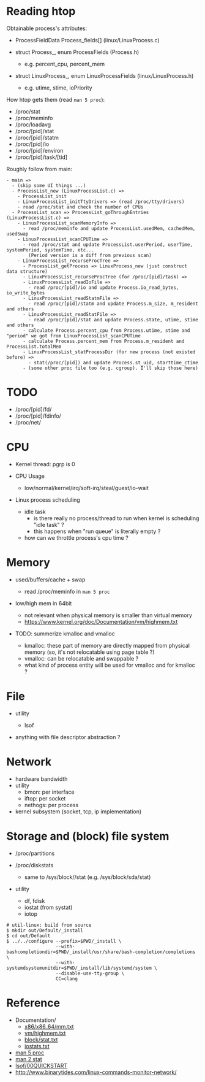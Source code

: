 <!--
{
  "title": "System (Process) Statistic in Linux",
  "date": "2017-04-19T15:14:40+09:00",
  "category": "",
  "tags": ["source", "linux"],
  "draft": true
}
-->

# Reading htop

Obtainable process's attributes:

- ProcessFieldData Process_fields[] (linux/LinuxProcess.c)

- struct Process_, enum ProcessFields (Process.h)
  - e.g. percent_cpu, percent_mem

- struct LinuxProcess_, enum LinuxProcessFields (linux/LinuxProcess.h)
  - e.g. utime, stime, ioPriority


How htop gets them (read `man 5 proc`):

- /proc/stat
- /proc/meminfo
- /proc/loadavg
- /proc/[pid]/stat
- /proc/[pid]/statm
- /proc/[pid]/io
- /proc/[pid]/environ
- /proc/[pid]/task/[tid]


Roughly follow from main:

```
- main =>
  - (skip some UI things ...)
  - ProcessList_new (LinuxProcessList.c) =>
    - ProcessList_init
    - LinuxProcessList_initTtyDrivers => (read /proc/tty/drivers)
    - read /proc/stat and check the number of CPUs
  - ProcessList_scan => ProcessList_goThroughEntries (LinuxProcessList.c) =>
    - LinuxProcessList_scanMemoryInfo =>
      - read /proc/meminfo and update ProcessList.usedMem, cachedMem, usedSwap
    - LinuxProcessList_scanCPUTime =>
      - read /proc/stat and update ProcessList.userPeriod, userTime, systemPeriod, systemTime, etc...
        (Period version is a diff from previous scan)
    - LinuxProcessList_recurseProcTree =>
      - ProcessList_getProcess => LinuxProcess_new (just construct data structure)
      - LinuxProcessList_recurseProcTree (for /proc/[pid]/task) =>
      - LinuxProcessList_readIoFile =>
        - read /proc/[pid]/io and update Process.io_read_bytes, io_write_bytes
      - LinuxProcessList_readStatmFile =>
        - read /proc/[pid]/statm and update Process.m_size, m_resident and others
      - LinuxProcessList_readStatFile =>
        - read /proc/[pid]/stat and update Process.state, utime, stime and others
      - calculate Process.percent_cpu from Process.utime, stime and "period" we got from LinuxProcessList_scanCPUTime
      - calculate Process.percent_mem from Process.m_resident and ProcessList.totalMem
      - LinuxProcessList_statProcessDir (for new process (not existed before) =>
        - stat(/proc/[pid]) and update Process.st_uid, starttime_ctime
      - (some other proc file too (e.g. cgroup). I'll skip those here)
```


# TODO

- /proc/[pid]/fd/
- /proc/[pid]/fdinfo/
- /proc/net/


# CPU

- Kernel thread: pgrp is 0
- CPU Usage
  - low/normal/kernel/irq/soft-irq/steal/guest/io-wait

- Linux process scheduling
  - idle task
    - is there really no process/thread to run when kernel is scheduling "idle task" ?
    - this happens when "run queue" is literally empty ?
  - how can we throttle process's cpu time ?


# Memory

- used/buffers/cache + swap
  - read /proc/meminfo in `man 5 proc`

- low/high mem in 64bit
  - not relevant when physical memory is smaller than virtual memory
  - https://www.kernel.org/doc/Documentation/vm/highmem.txt

- TODO: summerize kmalloc and vmalloc
  - kmalloc: these part of memory are directly mapped from physical memory (so, it's not relocatable using page table ?)
  - vmalloc: can be relocatable and swappable ?
  - what kind of process entity will be used for vmalloc and for kmalloc ?


# File

- utility
  - lsof

- anything with file descriptor abstraction ?


# Network

- hardware bandwidth
- utility
  - bmon: per interface
  - iftop: per socket
  - nethogs: per process
- kernel subsystem (socket, tcp, ip implementation)


# Storage and (block) file system

- /proc/partitions
- /proc/diskstats
  - same to /sys/block/<dev>/stat (e.g. /sys/block/sda/stat)

- utility
  - df, fdisk
  - iostat (from systat)
  - iotop


```
# util-linux: build from source
$ mkdir out/Default/_install
$ cd out/Default
$ ../../configure --prefix=$PWD/_install \
                  --with-bashcompletiondir=$PWD/_install/usr/share/bash-completion/completions \
                  --with-systemdsystemunitdir=$PWD/_install/lib/systemd/system \
                  --disable-use-tty-group \
                  CC=clang
```


# Reference

- Documentation/
  - [x86/x86_64/mm.txt](https://www.kernel.org/doc/Documentation/x86/x86_64/mm.txt)
  - [vm/highmem.txt](https://www.kernel.org/doc/Documentation/vm/highmem.txt)
  - [block/stat.txt](https://www.kernel.org/doc/Documentation/block/stat.txt)
  - [iostats.txt](https://www.kernel.org/doc/Documentation/iostats.txt)
- [man 5 proc](http://man7.org/linux/man-pages/man5/proc.5.html)
- [man 2 stat](http://man7.org/linux/man-pages/man2/stat.2.html)
- [lsof/00QUICKSTART](https://anonscm.debian.org/cgit/collab-maint/lsof.git/tree/00QUICKSTART)
- http://www.binarytides.com/linux-commands-monitor-network/
